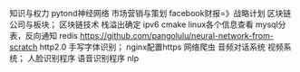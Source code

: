 知识与权力
pytond神经网络
市场营销与策划
facebook财报=》战略计划
区块链公司与板块；
区块链技术
栈溢出确定
ipv6
cmake
linux各个信息查看
mysql分表，反向通知
redis
https://github.com/pangolulu/neural-network-from-scratch
http2.0
手写字体识别；
nginx配置https
网络爬虫
音频对话系统
视频系统；
人脸识别程序
语音识别程序
nlp